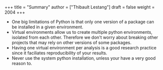 +++
title = "Summary"
author = ["Thibault Lestang"]
draft = false
weight = 2004
+++

-   One big limitations of Python is that only one version of a package can be installed in a given environment.
-   Virtual environments allow us to create multiple python environments, isolated from each other. Therefore we don't worry
    about breaking other projects that may rely on other versions of some packages.
-   Having one virtual environment per analysis is a good research practice since it faciliates reproducibility of your results.
-   Never use the system python installation, unless your have a very good reason to.
